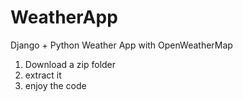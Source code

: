 # WeatherApp
Django + Python Weather App with OpenWeatherMap
1) Download a zip folder
2) extract it 
3) enjoy the code
